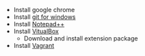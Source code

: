  - Install google chrome
 - Install [git for windows](https://gitforwindows.org/)
 - Install [Notepad++](https://notepad-plus-plus.org/)
 - Install [VitualBox](https://www.virtualbox.org/wiki/Downloads)
	 - Download and install extension package
- Install [Vagrant](https://www.vagrantup.com/)
<!--stackedit_data:
eyJoaXN0b3J5IjpbNjc1NzU0MjQ5LC02ODA5NjUyMTMsMzc3MD
E0NDIwXX0=
-->